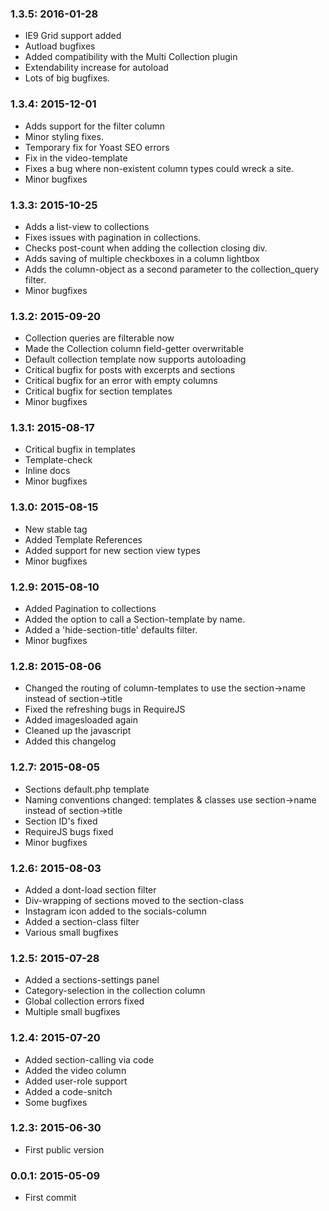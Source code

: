 ### 1.3.5: 2016-01-28

* IE9 Grid support added
* Autload bugfixes
* Added compatibility with the Multi Collection plugin
* Extendability increase for autoload
* Lots of big bugfixes.



### 1.3.4: 2015-12-01

* Adds support for the filter column
* Minor styling fixes.
* Temporary fix for Yoast SEO errors
* Fix in the video-template
* Fixes a bug where non-existent column types could wreck a site.
* Minor bugfixes



### 1.3.3: 2015-10-25

* Adds a list-view to collections
* Fixes issues with pagination in collections.
* Checks post-count when adding the collection closing div.
* Adds saving of multiple checkboxes in a column lightbox
* Adds the column-object as a second parameter to the collection_query filter.
* Minor bugfixes



### 1.3.2: 2015-09-20

* Collection queries are filterable now
* Made the Collection column field-getter overwritable
* Default collection template now supports autoloading
* Critical bugfix for posts with excerpts and sections
* Critical bugfix for an error with empty columns
* Critical bugfix for section templates
* Minor bugfixes


### 1.3.1: 2015-08-17

* Critical bugfix in templates
* Template-check
* Inline docs
* Minor bugfixes



### 1.3.0: 2015-08-15

* New stable tag
* Added Template References 
* Added support for new section view types
* Minor bugfixes



### 1.2.9: 2015-08-10

* Added Pagination to collections
* Added the option to call a Section-template by name.
* Added a 'hide-section-title' defaults filter.
* Minor bugfixes



### 1.2.8: 2015-08-06

* Changed the routing of column-templates to use the section->name instead of section->title
* Fixed the refreshing bugs in RequireJS
* Added imagesloaded again
* Cleaned up the javascript
* Added this changelog



### 1.2.7: 2015-08-05

* Sections default.php template
* Naming conventions changed: templates & classes use section->name instead of section->title
* Section ID's fixed
* RequireJS bugs fixed
* Minor bugfixes



### 1.2.6: 2015-08-03

* Added a dont-load section filter
* Div-wrapping of sections moved to the section-class
* Instagram icon added to the socials-column
* Added a section-class filter
* Various small bugfixes


### 1.2.5: 2015-07-28

* Added a sections-settings panel
* Category-selection in the collection column
* Global collection errors fixed
* Multiple small bugfixes


### 1.2.4: 	2015-07-20

* Added section-calling via code
* Added the video column
* Added user-role support
* Added a code-snitch
* Some bugfixes


### 1.2.3: 	2015-06-30

* First public version


### 0.0.1: 	2015-05-09

* First commit
